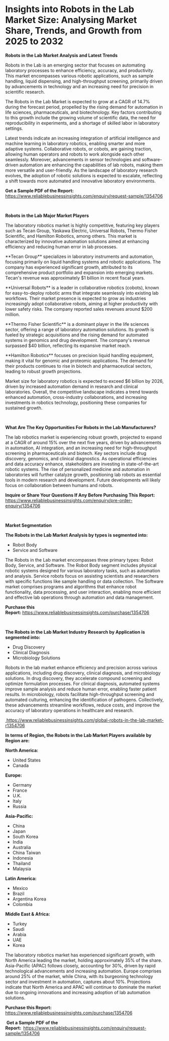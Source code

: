 <p><h1>Insights into Robots in the Lab Market Size: Analysing Market Share, Trends, and Growth from 2025 to 2032</h1></p><p><strong>Robots in the Lab Market Analysis and Latest Trends</strong></p>
<p><p>Robots in the Lab is an emerging sector that focuses on automating laboratory processes to enhance efficiency, accuracy, and productivity. This market encompasses various robotic applications, such as sample handling, liquid dispensing, and high-throughput screening, primarily driven by advancements in technology and an increasing need for precision in scientific research.</p><p>The Robots in the Lab Market is expected to grow at a CAGR of 14.7% during the forecast period, propelled by the rising demand for automation in life sciences, pharmaceuticals, and biotechnology. Key factors contributing to this growth include the growing volume of scientific data, the need for reproducibility in experiments, and a shortage of skilled labor in laboratory settings.</p><p>Latest trends indicate an increasing integration of artificial intelligence and machine learning in laboratory robotics, enabling smarter and more adaptive systems. Collaborative robots, or cobots, are gaining traction, allowing human operators and robots to work alongside each other seamlessly. Moreover, advancements in sensor technologies and software-driven automation are enhancing the capabilities of lab robots, making them more versatile and user-friendly. As the landscape of laboratory research evolves, the adoption of robotic solutions is expected to escalate, reflecting a shift towards more automated and innovative laboratory environments.</p></p>
<p><strong>Get a Sample PDF of the Report:&nbsp;</strong> <a href="https://www.reliablebusinessinsights.com/enquiry/request-sample/1354706?utm_campaign=1873&utm_medium=2&utm_source=Github&utm_content=ia&utm_term=12042025&utm_id=robots-in-the-lab">https://www.reliablebusinessinsights.com/enquiry/request-sample/1354706</a></p>
<p>&nbsp;</p>
<p><strong>Robots in the Lab Major Market Players</strong></p>
<p><p>The laboratory robotics market is highly competitive, featuring key players such as Tecan Group, Yaskawa Electric, Universal Robots, Thermo Fisher Scientific, and Hamilton Robotics, among others. This market is characterized by innovative automation solutions aimed at enhancing efficiency and reducing human error in lab processes.</p><p>**Tecan Group** specializes in laboratory instruments and automation, focusing primarily on liquid handling systems and robotic applications. The company has experienced significant growth, attributed to its comprehensive product portfolio and expansion into emerging markets. Tecan's revenue was approximately $1 billion in recent fiscal years.</p><p>**Universal Robots** is a leader in collaborative robotics (cobots), known for easy-to-deploy robotic arms that integrate seamlessly into existing lab workflows. Their market presence is expected to grow as industries increasingly adopt collaborative robots, aiming at higher productivity with lower safety risks. The company reported sales revenues around $200 million.</p><p>**Thermo Fisher Scientific** is a dominant player in the life sciences sector, offering a range of laboratory automation solutions. Its growth is fueled by strategic acquisitions and the rising demand for automated systems in genomics and drug development. The company's revenue surpassed $40 billion, reflecting its expansive market reach.</p><p>**Hamilton Robotics** focuses on precision liquid handling equipment, making it vital for genomic and proteomic applications. The demand for their products continues to rise in biotech and pharmaceutical sectors, leading to robust growth projections.</p><p>Market size for laboratory robotics is expected to exceed $6 billion by 2026, driven by increased automation demand in research and clinical laboratories. Overall, the competitive landscape indicates a trend towards enhanced automation, cross-industry collaborations, and increasing investments in robotics technology, positioning these companies for sustained growth.</p></p>
<p>&nbsp;</p>
<p><strong>What Are The Key Opportunities For Robots in the Lab Manufacturers?</strong></p>
<p><p>The lab robotics market is experiencing robust growth, projected to expand at a CAGR of around 15% over the next five years, driven by advancements in automation, AI integration, and an increasing need for high-throughput screening in pharmaceuticals and biotech. Key sectors include drug discovery, genomics, and clinical diagnostics. As operational efficiencies and data accuracy enhance, stakeholders are investing in state-of-the-art robotic systems. The rise of personalized medicine and automation in laboratories will further catalyze growth, positioning lab robots as essential tools in modern research and development. Future developments will likely focus on collaboration between humans and robots.</p></p>
<p><strong>Inquire or Share Your Questions If Any Before Purchasing This Report:</strong> <a href="https://www.reliablebusinessinsights.com/enquiry/pre-order-enquiry/1354706?utm_campaign=1873&utm_medium=2&utm_source=Github&utm_content=ia&utm_term=12042025&utm_id=robots-in-the-lab">https://www.reliablebusinessinsights.com/enquiry/pre-order-enquiry/1354706</a></p>
<p>&nbsp;</p>
<p><strong>Market Segmentation</strong></p>
<p><strong>The Robots in the Lab Market Analysis by types is segmented into:</strong></p>
<p><ul><li>Robot Body</li><li>Service and Software</li></ul></p>
<p><p>The Robots in the Lab market encompasses three primary types: Robot Body, Service, and Software. The Robot Body segment includes physical robotic systems designed for various laboratory tasks, such as automation and analysis. Service robots focus on assisting scientists and researchers with specific functions like sample handling or data collection. The Software market comprises programs and algorithms that enhance robot functionality, data processing, and user interaction, enabling more efficient and effective lab operations through automation and data management.</p></p>
<p><strong>Purchase this Report:&nbsp;</strong><a href="https://www.reliablebusinessinsights.com/purchase/1354706?utm_campaign=1873&utm_medium=2&utm_source=Github&utm_content=ia&utm_term=12042025&utm_id=robots-in-the-lab">https://www.reliablebusinessinsights.com/purchase/1354706</a></p>
<p>&nbsp;</p>
<p><strong>The Robots in the Lab Market Industry Research by Application is segmented into:</strong></p>
<p><ul><li>Drug Discovery</li><li>Clinical Diagnosis</li><li>Microbiology Solutions</li></ul></p>
<p><p>Robots in the lab market enhance efficiency and precision across various applications, including drug discovery, clinical diagnosis, and microbiology solutions. In drug discovery, they accelerate compound screening and optimize formulation processes. For clinical diagnosis, automated systems improve sample analysis and reduce human error, enabling faster patient results. In microbiology, robots facilitate high-throughput screening and automated culturing, enhancing the identification of pathogens. Collectively, these advancements streamline workflows, reduce costs, and improve the accuracy of laboratory operations in healthcare and research.</p></p>
<p><a href="https://www.reliablebusinessinsights.com/global-robots-in-the-lab-market-r1354706?utm_campaign=1873&utm_medium=2&utm_source=Github&utm_content=ia&utm_term=12042025&utm_id=robots-in-the-lab">&nbsp;https://www.reliablebusinessinsights.com/global-robots-in-the-lab-market-r1354706</a></p>
<p><strong>In terms of Region, the Robots in the Lab Market Players available by Region are:</strong></p>
<p>
    <p> <strong> North America: </strong>
        <ul>
            <li>United States</li>
            <li>Canada</li>
        </ul>
        </p> 
    <p> <strong> Europe: </strong>
        <ul>
            <li>Germany</li>
            <li>France</li>
            <li>U.K.</li>
            <li>Italy</li>
            <li>Russia</li>
        </ul>
        </p> 
    <p> <strong> Asia-Pacific: </strong>
        <ul>
            <li>China</li>
            <li>Japan</li>
            <li>South Korea</li>
            <li>India</li>
            <li>Australia</li>
            <li>China Taiwan</li>
            <li>Indonesia</li>
            <li>Thailand</li>
            <li>Malaysia</li>
        </ul>
        </p> 
    <p> <strong> Latin America: </strong>
        <ul>
            <li>Mexico</li>
            <li>Brazil</li>
            <li>Argentina Korea</li>
            <li>Colombia</li>
        </ul>
        </p> 
    <p> <strong> Middle East & Africa: </strong>
        <ul>
            <li>Turkey</li>
            <li>Saudi</li>
            <li>Arabia</li>
            <li>UAE</li>
            <li>Korea</li>
        </ul>
    </p>
    </p>
<p><p>The laboratory robotics market has experienced significant growth, with North America leading the market, holding approximately 35% of the share. Asia-Pacific (APAC) follows closely, accounting for 30%, driven by rapid technological advancements and increasing automation. Europe comprises around 25% of the market, while China, with its burgeoning technology sector and investment in automation, captures about 10%. Projections indicate that North America and APAC will continue to dominate the market due to ongoing innovations and increasing adoption of lab automation solutions.</p></p>
<p><strong>Purchase this Report: </strong><a href="https://www.reliablebusinessinsights.com/purchase/1354706?utm_campaign=1873&utm_medium=2&utm_source=Github&utm_content=ia&utm_term=12042025&utm_id=robots-in-the-lab">https://www.reliablebusinessinsights.com/purchase/1354706</a></p>
<p>&nbsp;<strong>Get a Sample PDF of the Report:&nbsp;&nbsp;</strong><a href="https://www.reliablebusinessinsights.com/enquiry/request-sample/1354706?utm_campaign=1873&utm_medium=2&utm_source=Github&utm_content=ia&utm_term=12042025&utm_id=robots-in-the-lab">https://www.reliablebusinessinsights.com/enquiry/request-sample/1354706</a></p>
<p><strong></strong></p>
<p><p></p><p></p><p></p></p>